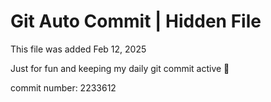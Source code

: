 # Git Auto Commit | Hidden File

This file was added Feb 12, 2025

Just for fun and keeping my daily git commit active 🤪

commit number: 2233612

